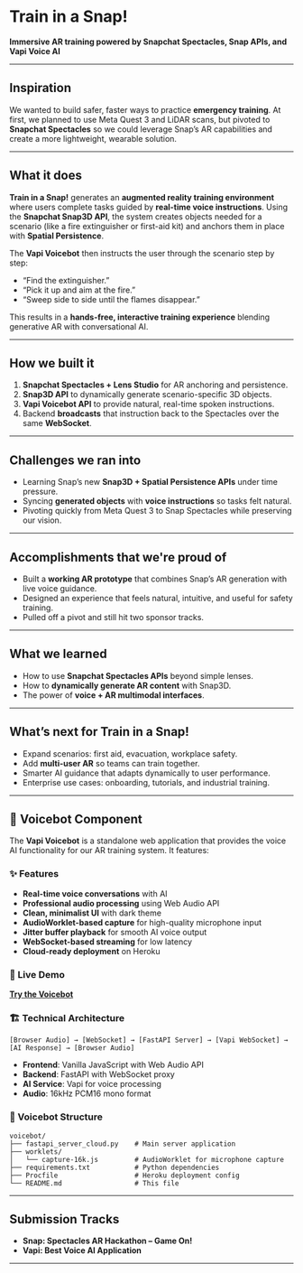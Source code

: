# Train in a Snap!  

**Immersive AR training powered by Snapchat Spectacles, Snap APIs, and Vapi Voice AI**  

---

## Inspiration  
We wanted to build safer, faster ways to practice **emergency training**. At first, we planned to use Meta Quest 3 and LiDAR scans, but pivoted to **Snapchat Spectacles** so we could leverage Snap’s AR capabilities and create a more lightweight, wearable solution.  

---

## What it does  
**Train in a Snap!** generates an **augmented reality training environment** where users complete tasks guided by **real-time voice instructions**. Using the **Snapchat Snap3D API**, the system creates objects needed for a scenario (like a fire extinguisher or first-aid kit) and anchors them in place with **Spatial Persistence**.  

The **Vapi Voicebot** then instructs the user through the scenario step by step:  
- “Find the extinguisher.”  
- “Pick it up and aim at the fire.”  
- “Sweep side to side until the flames disappear.”  

This results in a **hands-free, interactive training experience** blending generative AR with conversational AI.  

---

## How we built it  
1. **Snapchat Spectacles + Lens Studio** for AR anchoring and persistence.  
2. **Snap3D API** to dynamically generate scenario-specific 3D objects.  
3. **Vapi Voicebot API** to provide natural, real-time spoken instructions.  
4. Backend **broadcasts** that instruction back to the Spectacles over the same **WebSocket**.

---

## Challenges we ran into  
- Learning Snap’s new **Snap3D + Spatial Persistence APIs** under time pressure.  
- Syncing **generated objects** with **voice instructions** so tasks felt natural.  
- Pivoting quickly from Meta Quest 3 to Snap Spectacles while preserving our vision.  

---

## Accomplishments that we're proud of  
- Built a **working AR prototype** that combines Snap’s AR generation with live voice guidance.  
- Designed an experience that feels natural, intuitive, and useful for safety training.  
- Pulled off a pivot and still hit two sponsor tracks.  

---

## What we learned  
- How to use **Snapchat Spectacles APIs** beyond simple lenses.  
- How to **dynamically generate AR content** with Snap3D.  
- The power of **voice + AR multimodal interfaces**.  

---

## What’s next for Train in a Snap!  
- Expand scenarios: first aid, evacuation, workplace safety.  
- Add **multi-user AR** so teams can train together.  
- Smarter AI guidance that adapts dynamically to user performance.  
- Enterprise use cases: onboarding, tutorials, and industrial training.  

---

## 🎤 Voicebot Component

The **Vapi Voicebot** is a standalone web application that provides the voice AI functionality for our AR training system. It features:

### ✨ Features
- **Real-time voice conversations** with AI
- **Professional audio processing** using Web Audio API  
- **Clean, minimalist UI** with dark theme
- **AudioWorklet-based capture** for high-quality microphone input
- **Jitter buffer playback** for smooth AI voice output
- **WebSocket-based streaming** for low latency
- **Cloud-ready deployment** on Heroku

### 🚀 Live Demo
**[Try the Voicebot](https://hackthenorth2025-voicebot-fdeea2d593ac.herokuapp.com/)**

### 🏗️ Technical Architecture
```
[Browser Audio] → [WebSocket] → [FastAPI Server] → [Vapi WebSocket] → [AI Response] → [Browser Audio]
```

- **Frontend**: Vanilla JavaScript with Web Audio API
- **Backend**: FastAPI with WebSocket proxy  
- **AI Service**: Vapi for voice processing
- **Audio**: 16kHz PCM16 mono format

### 📁 Voicebot Structure
```
voicebot/
├── fastapi_server_cloud.py    # Main server application
├── worklets/
│   └── capture-16k.js         # AudioWorklet for microphone capture
├── requirements.txt           # Python dependencies
├── Procfile                   # Heroku deployment config
└── README.md                  # This file
```

---

## Submission Tracks  
- **Snap: Spectacles AR Hackathon – Game On!**  
- **Vapi: Best Voice AI Application**  

---
